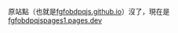 原站點（也就是[fgfobdpqjs.github.io](https://fgfobdpqjs.github.io/index.html)）沒了，現在是[fgfobdpqjspages1.pages.dev](https://fgfobdpqjspages1.pages.dev/)
<!---- 👋 Hi, I’m @fgfobdpqjs
- 👀 I’m interested in ...
- 🌱 I’m currently learning ...
- 💞️ I’m looking to collaborate on ...
- 📫 How to reach me ...
- 😄 Pronouns: ...
- ⚡ Fun fact: ...


fgfobdpqjs/fgfobdpqjs is a ✨ special ✨ repository because its `README.md` (this file) appears on your GitHub profile.
You can click the Preview link to take a look at your changes.
--->
